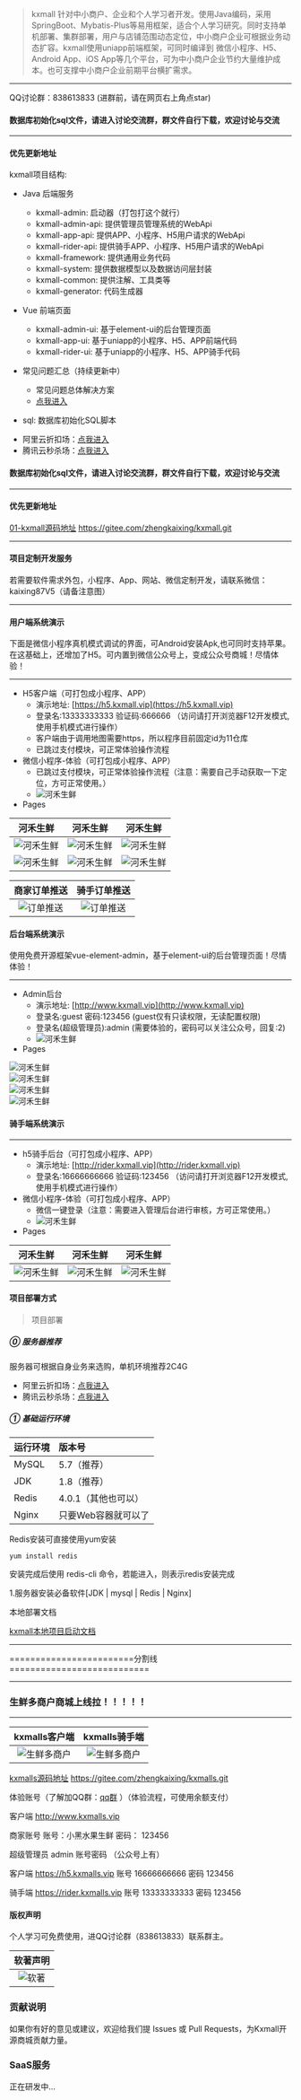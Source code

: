 > kxmall 针对中小商户、企业和个人学习者开发。使用Java编码，采用SpringBoot、Mybatis-Plus等易用框架，适合个人学习研究。同时支持单机部署、集群部署，用户与店铺范围动态定位，中小商户企业可根据业务动态扩容。kxmall使用uniapp前端框架，可同时编译到 微信小程序、H5、Android App、iOS App等几个平台，可为中小商户企业节约大量维护成本。也可支撑中小商户企业前期平台横扩需求。

---

QQ讨论群：838613833 (进群前，请在网页右上角点star)

#### 数据库初始化sql文件，请进入讨论交流群，群文件自行下载，欢迎讨论与交流
---
#### 优先更新地址

kxmall项目结构:

- Java 后端服务
    - kxmall-admin: 启动器（打包打这个就行）
    - kxmall-admin-api: 提供管理员管理系统的WebApi
    - kxmall-app-api: 提供APP、小程序、H5用户请求的WebApi
    - kxmall-rider-api: 提供骑手APP、小程序、H5用户请求的WebApi
    - kxmall-framework: 提供通用业务代码
    - kxmall-system: 提供数据模型以及数据访问层封装
    - kxmall-common: 提供注解、工具类等
    - kxmall-generator: 代码生成器
    
- Vue 前端页面
    - kxmall-admin-ui: 基于element-ui的后台管理页面
    - kxmall-app-ui: 基于uniapp的小程序、H5、APP前端代码
    - kxmall-rider-ui: 基于uniapp的小程序、H5、APP骑手代码
  
- 常见问题汇总（持续更新中）
  - 常见问题总体解决方案
  - [点我进入](https://gitee.com/zhengkaixing/kxmall/wikis/%E5%B8%B8%E8%A7%81%E9%97%AE%E9%A2%98/%E5%89%8D%E7%AB%AFbuild%E6%89%93%E5%8C%85%E4%B8%80%E7%9B%B4%E5%8D%A1%E4%BD%8F)&nbsp;&nbsp;
  
- sql: 数据库初始化SQL脚本

* 阿里云折扣场：[点我进入](https://www.aliyun.com/minisite/goods?userCode=gclm7a7u)&nbsp;&nbsp;
* 腾讯云秒杀场：[点我进入](https://url.cn/G0fq6Mm5)&nbsp;&nbsp;

#### 数据库初始化sql文件，请进入讨论交流群，群文件自行下载，欢迎讨论与交流
---
#### 优先更新地址

[01-kxmall源码地址](https://gitee.com/zhengkaixing/kxmall.git) https://gitee.com/zhengkaixing/kxmall.git

---
#### 项目定制开发服务

若需要软件需求外包，小程序、App、网站、微信定制开发，请联系微信：kaixing87V5（请备注意图）

---
#### 用户端系统演示

下面是微信小程序真机模式调试的界面，可Android安装Apk,也可同时支持苹果。
在这基础上，还增加了H5。可内置到微信公众号上，变成公众号商城！尽情体验！


---
- H5客户端（可打包成小程序、APP）
  - 演示地址: [https://h5.kxmall.vip](https://h5.kxmall.vip)
  - 登录名:13333333333 验证码:666666 （访问请打开浏览器F12开发模式,使用手机模式进行操作）
  - 客户端由于调用地图需要https，所以程序目前固定id为11仓库
  - 已跳过支付模块，可正常体验操作流程
- 微信小程序-体验（可打包成小程序、APP）
  - 已跳过支付模块，可正常体验操作流程（注意：需要自己手动获取一下定位，方可正常使用。）
  - ![河禾生鲜](https://nontax.oss-cn-beijing.aliyuncs.com/kxmall/weixin-mini2.jpg)
- Pages

| 河禾生鲜 | 河禾生鲜 | 河禾生鲜 |
| :----: | :----: | :----: |
| ![河禾生鲜](https://nontax.oss-cn-beijing.aliyuncs.com/kxmall/kxmall-app-1.jpeg)  | ![河禾生鲜](https://nontax.oss-cn-beijing.aliyuncs.com/kxmall/kxmall-app-2.jpeg) | ![河禾生鲜](https://nontax.oss-cn-beijing.aliyuncs.com/kxmall/kxmall-app-3.jpeg) |
| ![河禾生鲜](https://nontax.oss-cn-beijing.aliyuncs.com/kxmall/kxmall-app-4.jpeg)  | ![河禾生鲜](https://nontax.oss-cn-beijing.aliyuncs.com/kxmall/kxmall-app-5.jpeg) | ![河禾生鲜](https://nontax.oss-cn-beijing.aliyuncs.com/kxmall/kxmall-app-6.jpeg) |

| 商家订单推送 | 骑手订单推送 |
| :----: | :----: |
| ![订单推送](https://kxmalls.oss-cn-hangzhou.aliyuncs.com/kxmalls10.jpg) |  ![订单推送](https://kxmalls.oss-cn-hangzhou.aliyuncs.com/kxmalls9.jpg)

#### 后台端系统演示

使用免费开源框架vue-element-admin，基于element-ui的后台管理页面！尽情体验！


---
- Admin后台
  - 演示地址: [http://www.kxmall.vip](http://www.kxmall.vip)
  - 登录名:guest 密码:123456 (guest仅有只读权限，无读配置权限)
  - 登录名(超级管理员):admin (需要体验的，密码可以关注公众号，回复:2)
  - ![河禾生鲜](https://nontax.oss-cn-beijing.aliyuncs.com/kxmall/PublicQr.jpg)
- Pages
 
![河禾生鲜](https://nontax.oss-cn-beijing.aliyuncs.com/kxmall/kxmall-admin-7.png)  
![河禾生鲜](https://nontax.oss-cn-beijing.aliyuncs.com/kxmall/kxmall-admin-6.png)  
![河禾生鲜](https://nontax.oss-cn-beijing.aliyuncs.com/kxmall/kxmall-admin-5.png)   
![河禾生鲜](https://nontax.oss-cn-beijing.aliyuncs.com/kxmall/kxmall-admin-4.png)   


#### 骑手端系统演示

---
- h5骑手后台（可打包成小程序、APP）
  - 演示地址: [http://rider.kxmall.vip](http://rider.kxmall.vip)
  - 登录名:16666666666 验证码:123456 （访问请打开浏览器F12开发模式,使用手机模式进行操作）
- 微信小程序-体验（可打包成小程序、APP）
  - 微信一键登录（注意：需要进入管理后台进行审核，方可正常使用。）
  - ![河禾生鲜](https://nontax.oss-cn-beijing.aliyuncs.com/kxmall/weixin-mini3.jpg)
- Pages

| 河禾生鲜 | 河禾生鲜 | 河禾生鲜 |
| :----: | :----: | :----: |
| ![河禾生鲜](https://nontax.oss-cn-beijing.aliyuncs.com/kxmall/kxmall-rider-1.jpg)  | ![河禾生鲜](https://nontax.oss-cn-beijing.aliyuncs.com/kxmall/kxmall-rider-2.jpg) | ![河禾生鲜](https://nontax.oss-cn-beijing.aliyuncs.com/kxmall/kxmall-rider-3.jpg) |


#### 项目部署方式

>项目部署
##### ⓪ 服务器推荐
服务器可根据自身业务来选购，单机环境推荐2C4G
* 阿里云折扣场：[点我进入](https://www.aliyun.com/minisite/goods?userCode=gclm7a7u)&nbsp;&nbsp;
* 腾讯云秒杀场：[点我进入](https://curl.qcloud.com/XslPhodG)&nbsp;&nbsp;

##### ① 基础运行环境

| 运行环境 | 版本号 |
|:--------|:--------|
|  MySQL   |  5.7（推荐）   |
|  JDK   |  1.8（推荐）   |
|  Redis   |  4.0.1（其他也可以）   |
|  Nginx  |  只要Web容器就可以了  |

Redis安装可直接使用yum安装 
	
	yum install redis

安装完成后使用 redis-cli 命令，若能进入，则表示redis安装完成

1.服务器安装必备软件[JDK | mysql | Redis | Nginx]

本地部署文档

[kxmall本地项目启动文档](doc/kxmall本地项目启动文档.doc)
****
========================分割线===========================
****
### 生鲜多商户商城上线拉！！！！！
---
| kxmalls客户端 | kxmalls骑手端 |
| :----: | :----: |
| ![生鲜多商户](https://kxmalls.oss-cn-hangzhou.aliyuncs.com/kxmalls1.png)  |  ![生鲜多商户](https://kxmalls.oss-cn-hangzhou.aliyuncs.com/kxmalls2.png) |

[kxmalls源码地址](https://gitee.com/zhengkaixing/kxmalls.git) https://gitee.com/zhengkaixing/kxmalls.git

体验账号（了解加QQ群：[qq群](https://gitee.com/zhengkaixing/kxmalls.git)
）（体验流程，可使用余额支付）

客户端 http://www.kxmalls.vip

商家账号 账号：小黑水果生鲜  密码： 123456

超级管理员  admin 账号密码 （公众号上有）

客户端   https://h5.kxmalls.vip   账号 16666666666  密码 123456

骑手端   https://rider.kxmalls.vip   账号 13333333333   密码 123456

#### 版权声明

个人学习可免费使用，进QQ讨论群（838613833）联系群主。

| 软著声明 |
| :----: | 
| ![软著](https://nontax.oss-cn-beijing.aliyuncs.com/kxmall/soft.jpg)  | 

### 贡献说明

如果你有好的意见或建议，欢迎给我们提 Issues 或 Pull Requests，为Kxmall开源商城贡献力量。


### SaaS服务

正在研发中...
